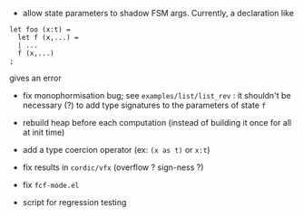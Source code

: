 - allow state parameters to shadow FSM args. Currently, a declaration like
```
let foo (x:t) = 
  let f (x,...) =
  | ...
  f (x,...)
;
```
gives an error

- fix monophormisation bug; see `examples/list/list_rev` : it shouldn't be necessary (?) to add type
  signatures to the parameters of state `f` 

- rebuild heap before each computation (instead of building it once for all at init time)

- add a type coercion operator (ex: `(x as t)` or `x:t`)

- fix results in `cordic/vfx` (overflow ? sign-ness ?)

- fix `fcf-mode.el`

- script for regression testing
